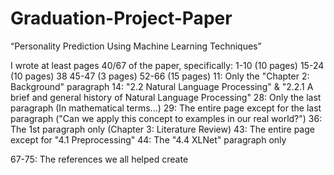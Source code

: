 # Graduation-Project-Paper
“Personality Prediction Using Machine Learning Techniques”

I wrote at least pages 40/67 of the paper, specifically: 
1-10 (10 pages)
15-24 (10 pages)
38
45-47 (3 pages)
52-66 (15 pages)
11: Only the "Chapter 2: Background" paragraph 
14: "2.2 Natural Language Processing" & "2.2.1 A brief and general history of Natural Language Processing"
28: Only the last paragraph (In mathematical terms...)
29: The entire page except for the last paragraph ("Can we apply this concept to examples in our real world?")
36: The 1st paragraph only (Chapter 3: Literature Review)
43: The entire page except for "4.1 Preprocessing"
44: The "4.4 XLNet" paragraph only

67-75: The references we all helped create

